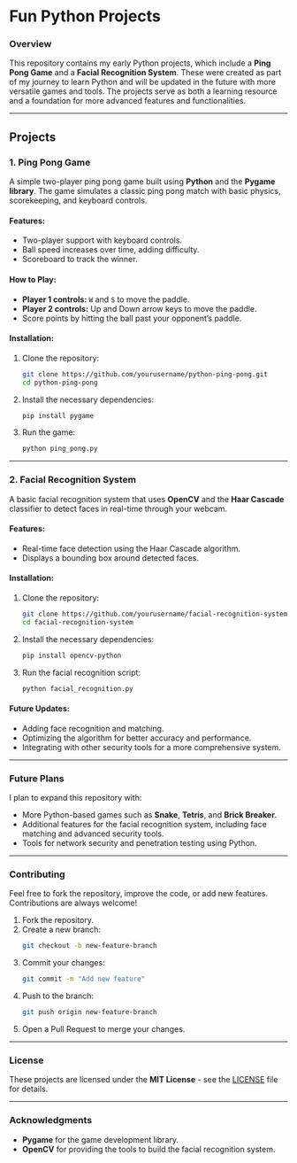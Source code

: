 # Fun Python Projects

### Overview
This repository contains my early Python projects, which include a **Ping Pong Game** and a **Facial Recognition System**. These were created as part of my journey to learn Python and will be updated in the future with more versatile games and tools. The projects serve as both a learning resource and a foundation for more advanced features and functionalities.

---

## Projects

### 1. Ping Pong Game
A simple two-player ping pong game built using **Python** and the **Pygame library**. The game simulates a classic ping pong match with basic physics, scorekeeping, and keyboard controls.

#### Features:
- Two-player support with keyboard controls.
- Ball speed increases over time, adding difficulty.
- Scoreboard to track the winner.

#### How to Play:
- **Player 1 controls:** `W` and `S` to move the paddle.
- **Player 2 controls:** Up and Down arrow keys to move the paddle.
- Score points by hitting the ball past your opponent’s paddle.

#### Installation:
1. Clone the repository:
    ```bash
    git clone https://github.com/yourusername/python-ping-pong.git
    cd python-ping-pong
    ```

2. Install the necessary dependencies:
    ```bash
    pip install pygame
    ```

3. Run the game:
    ```bash
    python ping_pong.py
    ```

---

### 2. Facial Recognition System
A basic facial recognition system that uses **OpenCV** and the **Haar Cascade** classifier to detect faces in real-time through your webcam.

#### Features:
- Real-time face detection using the Haar Cascade algorithm.
- Displays a bounding box around detected faces.

#### Installation:
1. Clone the repository:
    ```bash
    git clone https://github.com/yourusername/facial-recognition-system.git
    cd facial-recognition-system
    ```

2. Install the necessary dependencies:
    ```bash
    pip install opencv-python
    ```

3. Run the facial recognition script:
    ```bash
    python facial_recognition.py
    ```

#### Future Updates:
- Adding face recognition and matching.
- Optimizing the algorithm for better accuracy and performance.
- Integrating with other security tools for a more comprehensive system.

---

### Future Plans

I plan to expand this repository with:
- More Python-based games such as **Snake**, **Tetris**, and **Brick Breaker**.
- Additional features for the facial recognition system, including face matching and advanced security tools.
- Tools for network security and penetration testing using Python.

---

### Contributing

Feel free to fork the repository, improve the code, or add new features. Contributions are always welcome!

1. Fork the repository.
2. Create a new branch:
    ```bash
    git checkout -b new-feature-branch
    ```
3. Commit your changes:
    ```bash
    git commit -m "Add new feature"
    ```
4. Push to the branch:
    ```bash
    git push origin new-feature-branch
    ```
5. Open a Pull Request to merge your changes.

---

### License
These projects are licensed under the **MIT License** - see the [LICENSE](LICENSE) file for details.

---

### Acknowledgments
- **Pygame** for the game development library.
- **OpenCV** for providing the tools to build the facial recognition system.
